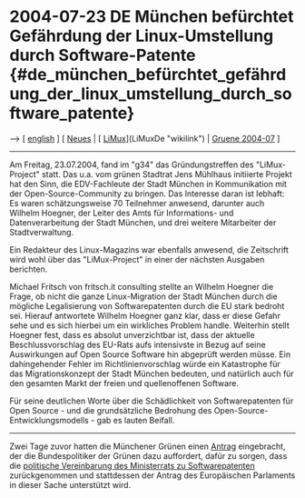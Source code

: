 # 2004-07-23 DE München befürchtet Gefährdung der Linux-Umstellung durch Software-Patente {#de_münchen_befürchtet_gefährdung_der_linux_umstellung_durch_software_patente}

\--\> \[ [ english](Limux040723En "wikilink") \] \[ [
Neues](SwpatcninoDe "wikilink") \| [
[LiMux](LiMux "wikilink")](LiMuxDe "wikilink") \| [ Gruene
2004-07](Gruenemuc0407De "wikilink") \]

------------------------------------------------------------------------

Am Freitag, 23.07.2004, fand im \"g34\" das Gründungstreffen des
\"LiMux-Project\" statt. Das u.a. vom grünen Stadtrat Jens Mühlhaus
initiierte Projekt hat den Sinn, die EDV-Fachleute der Stadt München in
Kommunikation mit der Open-Source-Community zu bringen. Das Interesse
daran ist lebhaft: Es waren schätzungsweise 70 Teilnehmer anwesend,
darunter auch Wilhelm Hoegner, der Leiter des Amts für Informations- und
Datenverarbeitung der Stadt München, und drei weitere Mitarbeiter der
Stadtverwaltung.

Ein Redakteur des Linux-Magazins war ebenfalls anwesend, die Zeitschrift
wird wohl über das \"LiMux-Project\" in einer der nächsten Ausgaben
berichten.

Michael Fritsch von fritsch.it consulting stellte an Wilhelm Hoegner die
Frage, ob nicht die ganze Linux-Migration der Stadt München durch die
mögliche Legalisierung von Softwarepatenten durch die EU stark bedroht
sei. Hierauf antwortete Wilhelm Hoegner ganz klar, dass er diese Gefahr
sehe und es sich hierbei um ein wirkliches Problem handle. Weiterhin
stellt Hoegner fest, dass es absolut unverzichtbar ist, dass der
aktuelle Beschlussvorschlag des EU-Rats aufs intensivste in Bezug auf
seine Auswirkungen auf Open Source Software hin abgeprüft werden müsse.
Ein dahingehender Fehler im Richtlinienvorschlag würde ein Katastrophe
für das Migrationskonzept der Stadt München bedeuten, und natürlich auch
für den gesamten Markt der freien und quellenoffenen Software.

Für seine deutlichen Worte über die Schädlichkeit von Softwarepatenten
für Open Source - und die grundsätzliche Bedrohung des
Open-Source-Entwicklungsmodells - gab es lauten Beifall.

------------------------------------------------------------------------

Zwei Tage zuvor hatten die Münchener Grünen einen [
Antrag](Gruenemuc0407De "wikilink") eingebracht, der die Bundespolitiker
der Grünen dazu auffordert, dafür zu sorgen, dass die [ politische
Vereinbarung des Ministerrats zu
Softwarepatenten](ConsDe040518De "wikilink") zurückgenommen und
stattdessen der Antrag des Europäischen Parlaments in dieser Sache
unterstützt wird.
